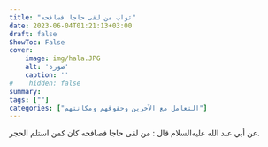 ```yaml
---
title: "ثواب من لقى حاجا فصافحه"
date: 2023-06-04T01:21:13+03:00
draft: false
ShowToc: False
cover:
    image: img/hala.JPG
    alt: 'صورة'
    caption: ''
#    hidden: false
summary: 
tags: [""]
categories: ["التعامل مع الآخرين وحقوقهم ومكانتهم"]
---
```

عن
أبي عبد الله عليه‌السلام قال : من لقى حاجا فصافحه كان كمن استلم الحجر.

